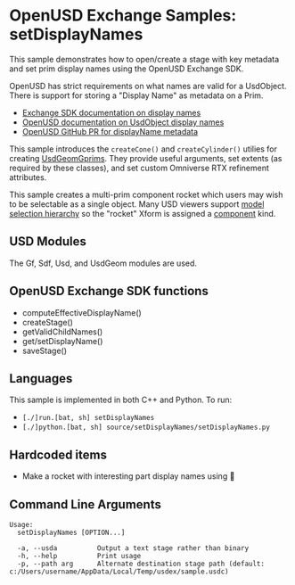 # OpenUSD Exchange Samples: setDisplayNames

This sample demonstrates how to open/create a stage with key metadata and set prim display names using the OpenUSD Exchange SDK.

OpenUSD has strict requirements on what names are valid for a UsdObject. There is support for storing a "Display Name" as metadata on a Prim.

- [Exchange SDK documentation on display names](https://docs.omniverse.nvidia.com/usd/code-docs/usd-exchange-sdk/latest/api/group__names.html)
- [OpenUSD documentation on UsdObject display names](https://openusd.org/release/api/class_usd_object.html#a89d396665875d4d4a88b5ecb0a22acb0)
- [OpenUSD GitHub PR for displayName metadata](https://github.com/PixarAnimationStudios/OpenUSD/pull/2055)

This sample introduces the `createCone()` and `createCylinder()` utilies for creating [UsdGeomGprims](https://openusd.org/release/api/usd_geom_page_front.html#UsdGeom_Gprim). They provide useful arguments, set extents (as required by these classes), and set custom Omniverse RTX refinement attributes.

This sample creates a multi-prim component rocket which users may wish to be selectable as a single object.  Many USD viewers support [model selection hierarchy](https://openusd.org/release/glossary.html#usdglossary-modelhierarchy) so the "rocket" Xform is assigned a [component](https://openusd.org/release/glossary.html#component) kind.

## USD Modules

The Gf, Sdf, Usd, and UsdGeom modules are used.

## OpenUSD Exchange SDK functions

- computeEffectiveDisplayName()
- createStage()
- getValidChildNames()
- get/setDisplayName()
- saveStage()

## Languages

This sample is implemented in both C++ and Python.  To run:

- `[./]run.[bat, sh] setDisplayNames`
- `[./]python.[bat, sh] source/setDisplayNames/setDisplayNames.py`

## Hardcoded items

- Make a rocket with interesting part display names using 🚀

## Command Line Arguments

```
Usage:
  setDisplayNames [OPTION...]

  -a, --usda          Output a text stage rather than binary
  -h, --help          Print usage
  -p, --path arg      Alternate destination stage path (default: c:/Users/username/AppData/Local/Temp/usdex/sample.usdc)
```
